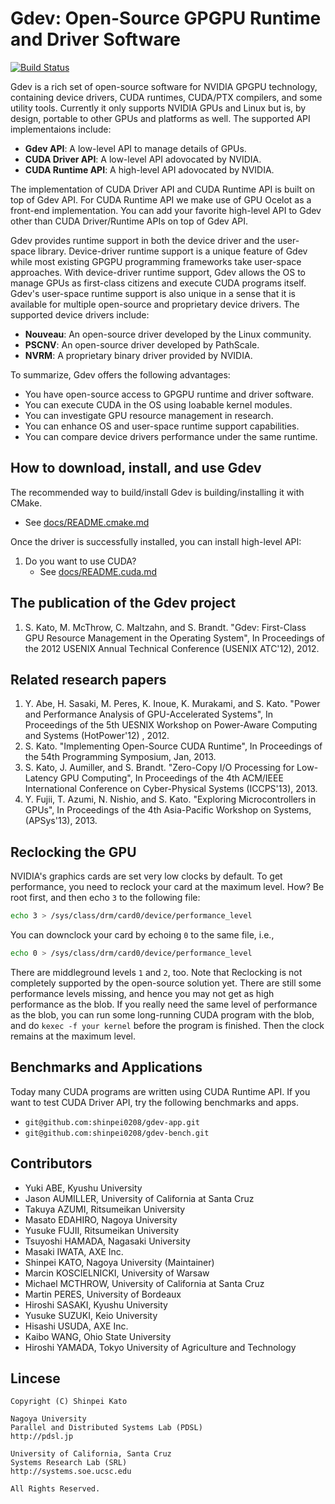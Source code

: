 # Gdev: Open-Source GPGPU Runtime and Driver Software

[![Build Status](https://travis-ci.org/shinpei0208/gdev.svg?branch=master)](https://travis-ci.org/shinpei0208/gdev)

Gdev is a rich set of open-source software for NVIDIA GPGPU technology,
containing device drivers, CUDA runtimes, CUDA/PTX compilers, and some
utility tools. Currently it only supports NVIDIA GPUs and Linux but is,
by design, portable to other GPUs and platforms as well.
The supported API implementaions include:

- __Gdev API__: A low-level API to manage details of GPUs.
- __CUDA Driver API__: A low-level API adovocated by NVIDIA.
- __CUDA Runtime API__: A high-level API adovocated by NVIDIA.

The implementation of CUDA Driver API and CUDA Runtime API is built
on top of Gdev API. For CUDA Runtime API we make use of GPU Ocelot as
a front-end implementation. You can add your favorite high-level API
to Gdev other than CUDA Driver/Runtime APIs on top of Gdev API.

Gdev provides runtime support in both the device driver and the user-
space library. Device-driver runtime support is a unique feature of
Gdev while most existing GPGPU programming frameworks take user-space
approaches. With device-driver runtime support, Gdev allows the OS to
manage GPUs as first-class citizens and execute CUDA programs itself.
Gdev's user-space runtime support is also unique in a sense that it
is available for multiple open-source and proprietary device drivers.
The supported device drivers include:

- __Nouveau__: An open-source driver developed by the Linux community.
- __PSCNV__: An open-source driver developed by PathScale.
- __NVRM__: A proprietary binary driver provided by NVIDIA.

To summarize, Gdev offers the following advantages:

- You have open-source access to GPGPU runtime and driver software.
- You can execute CUDA in the OS using loabable kernel modules.
- You can investigate GPU resource management in research.
- You can enhance OS and user-space runtime support capabilities.
- You can compare device drivers performance under the same runtime.

## How to download, install, and use Gdev

The recommended way to build/install Gdev is building/installing it with CMake.
- See [docs/README.cmake.md](/docs/README.cmake.md)



Once the driver is successfully installed, you can install high-level API:

1. Do you want to use CUDA?
    - See [docs/README.cuda.md](/docs/README.cuda.md)

## The publication of the Gdev project

1. S. Kato, M. McThrow, C. Maltzahn, and S. Brandt. "Gdev: First-Class GPU Resource Management in the Operating System", In Proceedings of the 2012 USENIX Annual Technical Conference (USENIX ATC'12), 2012.

## Related research papers

1. Y. Abe, H. Sasaki, M. Peres, K. Inoue, K. Murakami, and S. Kato. "Power and Performance Analysis of GPU-Accelerated Systems", In Proceedings of the 5th UESNIX Workshop on Power-Aware Computing and Systems (HotPower'12) , 2012.
2. S. Kato. "Implementing Open-Source CUDA Runtime", In Proceedings of the 54th Programming Symposium, Jan, 2013.
3. S. Kato, J. Aumiller, and S. Brandt. "Zero-Copy I/O Processing for Low-Latency GPU Computing", In Proceedings of the 4th ACM/IEEE International Conference on Cyber-Physical Systems (ICCPS'13), 2013.
4. Y. Fujii, T. Azumi, N. Nishio, and S. Kato. "Exploring Microcontrollers in GPUs", In Proceedings of the 4th Asia-Pacific Workshop on Systems, (APSys'13), 2013.

## Reclocking the GPU

NVIDIA's graphics cards are set very low clocks by default. To get
performance, you need to reclock your card at the maximum level.
How? Be root first, and then echo `3` to the following file:

```sh
echo 3 > /sys/class/drm/card0/device/performance_level
```

You can downclock your card by echoing `0` to the same file, i.e.,

```sh
echo 0 > /sys/class/drm/card0/device/performance_level
```

There are middleground levels `1` and `2`, too. Note that Reclocking
is not completely supported by the open-source solution yet.
There are still some performance levels missing, and hence you may
not get as high performance as the blob. If you really need the same
level of performance as the blob, you can run some long-running
CUDA program with the blob, and do `kexec -f your kernel` before the
program is finished. Then the clock remains at the maximum level.


## Benchmarks and Applications

Today many CUDA programs are written using CUDA Runtime API. If you
want to test CUDA Driver API, try the following benchmarks and apps.

- `git@github.com:shinpei0208/gdev-app.git`
- `git@github.com:shinpei0208/gdev-bench.git`


## Contributors

- Yuki ABE, Kyushu University
- Jason AUMILLER, University of California at Santa Cruz
- Takuya AZUMI, Ritsumeikan University
- Masato EDAHIRO, Nagoya University
- Yusuke FUJII, Ritsumeikan University
- Tsuyoshi HAMADA, Nagasaki University
- Masaki IWATA, AXE Inc.
- Shinpei KATO, Nagoya University (Maintainer)
- Marcin KOSCIELNICKI, University of Warsaw
- Michael MCTHROW, University of California at Santa Cruz
- Martin PERES, University of Bordeaux
- Hiroshi SASAKI, Kyushu University
- Yusuke SUZUKI, Keio University
- Hisashi USUDA, AXE Inc.
- Kaibo WANG, Ohio State University
- Hiroshi YAMADA, Tokyo University of Agriculture and Technology


## Lincese
```
Copyright (C) Shinpei Kato

Nagoya University
Parallel and Distributed Systems Lab (PDSL)
http://pdsl.jp

University of California, Santa Cruz
Systems Research Lab (SRL)
http://systems.soe.ucsc.edu

All Rights Reserved.
```
